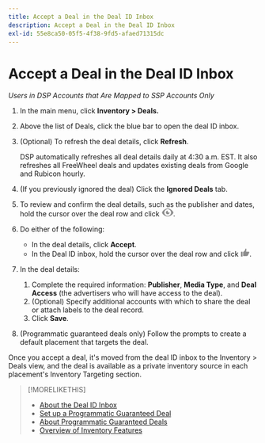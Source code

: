 ```yaml
---
title: Accept a Deal in the Deal ID Inbox
description: Accept a Deal in the Deal ID Inbox
exl-id: 55e8ca50-05f5-4f38-9fd5-afaed71315dc
---
```

# Accept a Deal in the Deal ID Inbox

*Users in DSP Accounts that Are Mapped to SSP Accounts Only*

1. In the main menu, click **Inventory > Deals.**
1. Above the list of Deals, click the blue bar to open the deal ID inbox.
1. (Optional) To refresh the deal details, click **Refresh**.

   DSP automatically refreshes all deal details daily at 4:30 a.m. EST. It also refreshes all FreeWheel deals and updates existing deals from Google and Rubicon hourly.

1. (If you previously ignored the deal) Click the **Ignored Deals** tab.
1. To review and confirm the deal details, such as the publisher and dates, hold the cursor over the deal row and click ![Review](/help/dsp/assets/review.png).
1. Do either of the following:
    * In the deal details, click **Accept**.
    * In the Deal ID inbox, hold the cursor over the deal row and click ![Accept](/help/dsp/assets/accept.png).
1. In the deal details:
    1. Complete the required information: **Publisher**, **Media Type**, and **Deal Access** (the advertisers who will have access to the deal).
    1. (Optional) Specify additional accounts with which to share the deal or attach labels to the deal record.
    1. Click **Save**.
1. (Programmatic guaranteed deals only) Follow the prompts to create a default placement that targets the deal.

Once you accept a deal, it's moved from the deal ID inbox to the Inventory > Deals view, and the deal is available as a private inventory source in each placement's Inventory Targeting section.

>[!MORELIKETHIS]
>
>* [About the Deal ID Inbox](deal-id-inbox-about.md)
>* [Set up a Programmatic Guaranteed Deal](programmatic-guaranteed-set-up.md)
>* [About Programmatic Guaranteed Deals](programmatic-guaranteed-about.md)
>* [Overview of Inventory Features](inventory-overview.md)
